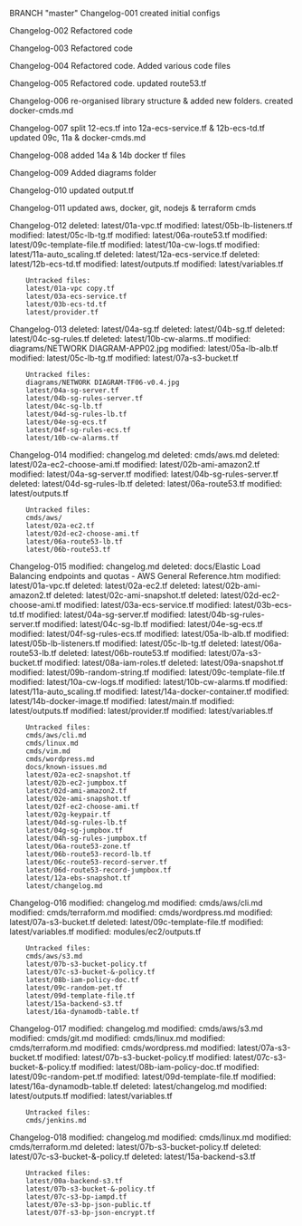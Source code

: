 BRANCH "master" 
Changelog-001
created initial configs

Changelog-002
Refactored code

Changelog-003
Refactored code

Changelog-004
Refactored code.
Added various code files

Changelog-005
Refactored code.
updated route53.tf

Changelog-006
re-organised library structure & added new folders.
created docker-cmds.md

Changelog-007
split 12-ecs.tf into 12a-ecs-service.tf & 12b-ecs-td.tf
updated 09c, 11a & docker-cmds.md

Changelog-008
added 14a & 14b docker tf files

Changelog-009
Added diagrams folder

Changelog-010
updated output.tf

Changelog-011
updated aws, docker, git, nodejs & terraform cmds

Changelog-012
        deleted:    latest/01a-vpc.tf
        modified:   latest/05b-lb-listeners.tf
        modified:   latest/05c-lb-tg.tf
        modified:   latest/06a-route53.tf
        modified:   latest/09c-template-file.tf
        modified:   latest/10a-cw-logs.tf
        modified:   latest/11a-auto_scaling.tf
        deleted:    latest/12a-ecs-service.tf
        deleted:    latest/12b-ecs-td.tf
        modified:   latest/outputs.tf
        modified:   latest/variables.tf

        Untracked files:
        latest/01a-vpc copy.tf
        latest/03a-ecs-service.tf
        latest/03b-ecs-td.tf
        latest/provider.tf


Changelog-013
        deleted:    latest/04a-sg.tf
        deleted:    latest/04b-sg.tf
        deleted:    latest/04c-sg-rules.tf
        deleted:    latest/10b-cw-alarms..tf
        modified:   diagrams/NETWORK DIAGRAM-APP02.jpg
        modified:   latest/05a-lb-alb.tf
        modified:   latest/05c-lb-tg.tf
        modified:   latest/07a-s3-bucket.tf

        Untracked files:
        diagrams/NETWORK DIAGRAM-TF06-v0.4.jpg
        latest/04a-sg-server.tf
        latest/04b-sg-rules-server.tf
        latest/04c-sg-lb.tf
        latest/04d-sg-rules-lb.tf
        latest/04e-sg-ecs.tf
        latest/04f-sg-rules-ecs.tf
        latest/10b-cw-alarms.tf


Changelog-014
        modified:   changelog.md
        deleted:    cmds/aws.md
        deleted:    latest/02a-ec2-choose-ami.tf
        modified:   latest/02b-ami-amazon2.tf
        modified:   latest/04a-sg-server.tf
        modified:   latest/04b-sg-rules-server.tf
        deleted:    latest/04d-sg-rules-lb.tf
        deleted:    latest/06a-route53.tf
        modified:   latest/outputs.tf

        Untracked files:
        cmds/aws/
        latest/02a-ec2.tf
        latest/02d-ec2-choose-ami.tf
        latest/06a-route53-lb.tf
        latest/06b-route53.tf


Changelog-015
        modified:   changelog.md
        deleted:    docs/Elastic Load Balancing endpoints and quotas - AWS General Reference.htm
        modified:   latest/01a-vpc.tf
        deleted:    latest/02a-ec2.tf
        deleted:    latest/02b-ami-amazon2.tf
        deleted:    latest/02c-ami-snapshot.tf
        deleted:    latest/02d-ec2-choose-ami.tf
        modified:   latest/03a-ecs-service.tf
        modified:   latest/03b-ecs-td.tf
        modified:   latest/04a-sg-server.tf
        modified:   latest/04b-sg-rules-server.tf
        modified:   latest/04c-sg-lb.tf
        modified:   latest/04e-sg-ecs.tf
        modified:   latest/04f-sg-rules-ecs.tf
        modified:   latest/05a-lb-alb.tf
        modified:   latest/05b-lb-listeners.tf
        modified:   latest/05c-lb-tg.tf
        deleted:    latest/06a-route53-lb.tf
        deleted:    latest/06b-route53.tf
        modified:   latest/07a-s3-bucket.tf
        modified:   latest/08a-iam-roles.tf
        deleted:    latest/09a-snapshot.tf
        modified:   latest/09b-random-string.tf
        modified:   latest/09c-template-file.tf
        modified:   latest/10a-cw-logs.tf
        modified:   latest/10b-cw-alarms.tf
        modified:   latest/11a-auto_scaling.tf
        modified:   latest/14a-docker-container.tf
        modified:   latest/14b-docker-image.tf
        modified:   latest/main.tf
        modified:   latest/outputs.tf
        modified:   latest/provider.tf
        modified:   latest/variables.tf

        Untracked files:
        cmds/aws/cli.md
        cmds/linux.md
        cmds/vim.md
        cmds/wordpress.md
        docs/known-issues.md
        latest/02a-ec2-snapshot.tf
        latest/02b-ec2-jumpbox.tf
        latest/02d-ami-amazon2.tf
        latest/02e-ami-snapshot.tf
        latest/02f-ec2-choose-ami.tf
        latest/02g-keypair.tf
        latest/04d-sg-rules-lb.tf
        latest/04g-sg-jumpbox.tf
        latest/04h-sg-rules-jumpbox.tf
        latest/06a-route53-zone.tf
        latest/06b-route53-record-lb.tf
        latest/06c-route53-record-server.tf
        latest/06d-route53-record-jumpbox.tf
        latest/12a-ebs-snapshot.tf
        latest/changelog.md


Changelog-016
        modified:   changelog.md
        modified:   cmds/aws/cli.md
        modified:   cmds/terraform.md
        modified:   cmds/wordpress.md
        modified:   latest/07a-s3-bucket.tf
        deleted:    latest/09c-template-file.tf
        modified:   latest/variables.tf
        modified:   modules/ec2/outputs.tf

        Untracked files:
        cmds/aws/s3.md
        latest/07b-s3-bucket-policy.tf
        latest/07c-s3-bucket-&-policy.tf
        latest/08b-iam-policy-doc.tf
        latest/09c-random-pet.tf
        latest/09d-template-file.tf
        latest/15a-backend-s3.tf
        latest/16a-dynamodb-table.tf


Changelog-017
      modified:   changelog.md
        modified:   cmds/aws/s3.md
        modified:   cmds/git.md
        modified:   cmds/linux.md
        modified:   cmds/terraform.md
        modified:   cmds/wordpress.md
        modified:   latest/07a-s3-bucket.tf
        modified:   latest/07b-s3-bucket-policy.tf
        modified:   latest/07c-s3-bucket-&-policy.tf
        modified:   latest/08b-iam-policy-doc.tf
        modified:   latest/09c-random-pet.tf
        modified:   latest/09d-template-file.tf
        modified:   latest/16a-dynamodb-table.tf
        deleted:    latest/changelog.md
        modified:   latest/outputs.tf
        modified:   latest/variables.tf

        Untracked files:
        cmds/jenkins.md


Changelog-018
        modified:   changelog.md
        modified:   cmds/linux.md
        modified:   cmds/terraform.md
        deleted:    latest/07b-s3-bucket-policy.tf
        deleted:    latest/07c-s3-bucket-&-policy.tf
        deleted:    latest/15a-backend-s3.tf

        Untracked files:        
        latest/00a-backend-s3.tf
        latest/07b-s3-bucket-&-policy.tf
        latest/07c-s3-bp-iampd.tf
        latest/07e-s3-bp-json-public.tf
        latest/07f-s3-bp-json-encrypt.tf